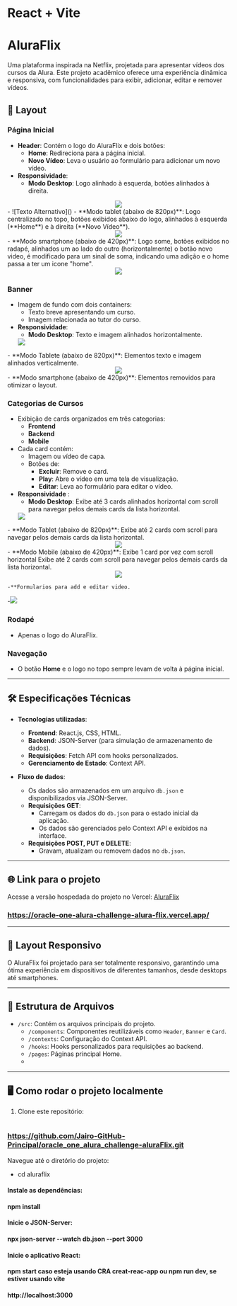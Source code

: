 # React + Vite
# AluraFlix

Uma plataforma inspirada na Netflix, projetada para apresentar vídeos dos cursos da Alura. Este projeto acadêmico oferece uma experiência dinâmica e responsiva, com funcionalidades para exibir, adicionar, editar e remover vídeos. 

## 🚀 Layout

### Página Inicial
- **Header**: Contém o logo do AluraFlix e dois botões:
  - **Home**: Redireciona para a página inicial.
  - **Novo Vídeo**: Leva o usuário ao formulário para adicionar um novo vídeo.
- **Responsividade**:
  - **Modo Desktop**: Logo alinhado à esquerda, botões alinhados à direita.
<div align="center">
  <img src="https://github.com/Jairo-GitHub-Principal/oracle_one_alura_challenge-aluraFlix/blob/master/imgGithub/headerDesktop.jpg?raw=true"/>
</div>
  - ![Texto Alternativo]()
  - **Modo tablet (abaixo de 820px)**: Logo centralizado no topo, botões exibidos abaixo do logo, alinhados à esquerda (**Home**) e à direita (**Novo Vídeo**).
  <div align="center">
    <img src="https://github.com/Jairo-GitHub-Principal/oracle_one_alura_challenge-aluraFlix/blob/master/imgGithub/headerTablet.jpg?raw=true"/>
  </div>
   - **Modo smartphone (abaixo de 420px)**: Logo some, botões exibidos no radapé, alinhados  um ao lado do outro (horizontalmente) o botão novo video, é modificado para um sinal de soma, indicando uma adição  e o home passa a ter um icone "home".
<div align="center">
  <img src="https://github.com/Jairo-GitHub-Principal/oracle_one_alura_challenge-aluraFlix/blob/master/imgGithub/buttonMobileoficial.jpg?raw=true"/>
</div>

### Banner
- Imagem de fundo com dois containers:
  - Texto breve apresentando um curso.
  - Imagem relacionada ao tutor do curso.
- **Responsividade**:
  - **Modo Desktop**: Texto e imagem alinhados horizontalmente.
    <div align="center">
  <img src="https://github.com/Jairo-GitHub-Principal/oracle_one_alura_challenge-aluraFlix/blob/master/imgGithub/bannerDesktop.jpg?raw=true"/>
</div>
  - **Modo Tablete (abaixo de 820px)**: Elementos texto e imagem alinhados verticalmente.
   <div align="center">
  <img src="https://github.com/Jairo-GitHub-Principal/oracle_one_alura_challenge-aluraFlix/blob/master/imgGithub/bannerTablet.jpg?raw=true"/>
</div>
  - **Modo smartphone (abaixo de 420px)**: Elementos removidos para otimizar o layout.

### Categorias de Cursos
- Exibição de cards organizados em três categorias:
  - **Frontend**
  - **Backend**
  - **Mobile**
- Cada card contém:
  - Imagem ou vídeo de capa.
  - Botões de:
    - **Excluir**: Remove o card.
    - **Play**: Abre o vídeo em uma tela de visualização.
    - **Editar**: Leva ao formulário para editar o vídeo.
- **Responsividade** :
  - **Modo Desktop**: Exibe até 3 cards alinhados  horizontal com scroll  para navegar pelos demais cards da lista horizontal.
     <div align="center">
  <img src="https://github.com/Jairo-GitHub-Principal/oracle_one_alura_challenge-aluraFlix/blob/master/imgGithub/cardsDesktop.jpg?raw=true"/>
</div>
  - **Modo Tablet (abaixo de 820px)**: Exibe até 2 cards com scroll  para navegar pelos demais cards da lista horizontal.
    <div align="center">
  <img src="https://github.com/Jairo-GitHub-Principal/oracle_one_alura_challenge-aluraFlix/blob/master/imgGithub/cardsTablet.jpg?raw=true"/>
</div>
  - **Modo Mobile (abaixo de 420px)**: Exibe 1 card por vez com scroll horizontal Exibe até 2 cards com scroll  para navegar pelos demais cards da lista horizontal.
     <div align="center">
  <img src="https://github.com/Jairo-GitHub-Principal/oracle_one_alura_challenge-aluraFlix/blob/master/imgGithub/cardsSmartphone.jpg?raw=true"/>
</div>

    -**Formularios para add e editar video.
   -![](https://github.com/Jairo-GitHub-Principal/oracle_one_alura_challenge-aluraFlix/blob/master/imgGithub/addvideo.jpg?raw=true)

### Rodapé
- Apenas o logo do AluraFlix.

### Navegação
- O botão **Home** e o logo no topo sempre levam de volta à página inicial.

---

## 🛠️ Especificações Técnicas

- **Tecnologias utilizadas**:
  - **Frontend**: React.js, CSS, HTML.
  - **Backend**: JSON-Server (para simulação de armazenamento de dados).
  - **Requisições**: Fetch API com hooks personalizados.
  - **Gerenciamento de Estado**: Context API.
  
- **Fluxo de dados**:
  - Os dados são armazenados em um arquivo `db.json` e disponibilizados via JSON-Server.
  - **Requisições GET**:
    - Carregam os dados do `db.json` para o estado inicial da aplicação.
    - Os dados são gerenciados pelo Context API e exibidos na interface.
  - **Requisições POST, PUT e DELETE**:
    - Gravam, atualizam ou removem dados no `db.json`.

---

## 🌐 Link para o projeto
Acesse a versão hospedada do projeto no Vercel:
[AluraFlix](#)  
### https://oracle-one-alura-challenge-alura-flix.vercel.app/

---

## 📱 Layout Responsivo

O AluraFlix foi projetado para ser totalmente responsivo, garantindo uma ótima experiência em dispositivos de diferentes tamanhos, desde desktops até smartphones.

---

## 📂 Estrutura de Arquivos

- `/src`: Contém os arquivos principais do projeto.
  - `/components`: Componentes reutilizáveis como `Header`, `Banner` e `Card`.
  - `/contexts`: Configuração do Context API.
  - `/hooks`: Hooks personalizados para requisições ao backend.
  - `/pages`: Páginas principal Home.
  - 

---

## 🖥️ Como rodar o projeto localmente

1. Clone este repositório:
   ```bash
 ###  https://github.com/Jairo-GitHub-Principal/oracle_one_alura_challenge-aluraFlix.git
   
   Navegue até o diretório do projeto:
* cd aluraflix

#### Instale as dependências:

#### npm install

#### Inicie o JSON-Server:

#### npx json-server --watch db.json --port 3000
#### Inicie o aplicativo React:

#### npm start  caso esteja usando CRA creat-reac-app ou npm run dev, se estiver usando vite


#### http://localhost:3000

```bash

